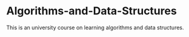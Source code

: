 # Algorithms-and-Data-Structures
This is an university course on learning algorithms and data structures.
